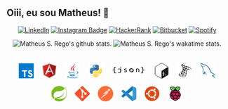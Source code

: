 ## Oiii, eu sou Matheus! 🔭

<div align="center">

[![LinkedIn](https://img.shields.io/badge/LinkedIn-0077B5?style=for-the-badge&logo=linkedin&logoColor=white)](https://www.linkedin.com/in/matheus-silva-rego/)
[![Instagram Badge](https://img.shields.io/badge/Instagram-E4405F?style=for-the-badge&logo=instagram&logoColor=white)](https://instagram.com/math.srego/)
[![HackerRank](https://img.shields.io/badge/-Hackerrank-2EC866?style=for-the-badge&logo=HackerRank&logoColor=white)](https://www.hackerrank.com/matheus_srego)
[![Bitbucket](https://img.shields.io/badge/Bitbucket-330F63?style=for-the-badge&logo=bitbucket&logoColor=white)](https://bitbucket.org/matheus-srego/)
[![Spotify](https://img.shields.io/badge/Spotify-1ED760?&style=for-the-badge&logo=spotify&logoColor=black)](https://open.spotify.com/user/matthew_27-br)

</div>

<div align="center">
    <img alt="Matheus S. Rego's github stats." height="165em" src="https://github-readme-stats.vercel.app/api?username=matheus-srego&theme=radical&show_icons=true"/>
    <img alt="Matheus S. Rego's wakatime stats." height="165em" src="https://github-readme-stats.vercel.app/api/top-langs/?username=matheus-srego&theme=dark&layout=compact"/>
</div>

## 

<div align="center">
    <img alt="TypeScript Icon" style="margin: 7px" width="35px" height="35px" src="./icons/typescript.svg">
    <img alt="AngularJS Icon" style="margin: 7px" width="35px" height="35px" src="./icons/angularjs.svg">
    <img alt="Java Icon" style="margin: 7px" width="35px" height="35px" src="./icons/java.svg">
    <img alt="Python Icon" style="margin: 7px" width="35px" height="35px" src="./icons/python.svg">
    <img alt="JSON Icon" style="margin: 7px" width="80px" height="35px" src="./icons/json.svg">
    <img alt="Bash Icon" style="margin: 7px" width="35px" height="35px" src="./icons/bash.svg">
    <img alt="SQL Server Icon" style="margin: 7px" width="35px" height="35px" src="./icons/microsoftsqlserver.svg">
    <img alt="MySQL Icon" style="margin: 7px" width="35px" height="35px" src="./icons/mysql.svg">
    <img alt="Spring Icon" style="margin: 7px" width="35px" height="35px" src="./icons/spring.svg">
    <img alt="Git Icon" style="margin: 7px" width="35px" height="35px" src="./icons/git.svg">
    <img alt="Postman Icon" style="margin: 7px" width="35px" height="35px" src="./icons/postman.svg">
    <img alt="VS Code Icon" style="margin: 7px" width="35px" height="35px" src="./icons/vscode.svg">
    <img alt="Ubuntu Icon" style="margin: 7px" width="35px" height="35px" src="./icons/ubuntu.svg">
    <img alt="Raspberry Pi Icon" style="margin: 7px" width="35px" height="35px" src="./icons/raspberrypi.svg">
</div>

<!--
**Math09/math09** is a ✨ _special_ ✨ repository because its `README.md` (this file) appears on your GitHub profile.
Here are some ideas to get you started:
- 🔭 I’m currently working on ...
- 🌱 I’m currently learning ...
- 👯 I’m looking to collaborate on ...
- 🤔 I’m looking for help with ...
- 💬 Ask me about ...
- 📫 How to reach me: ...
- 😄 Pronouns: ...
- ⚡ Fun fact: ...
-->
